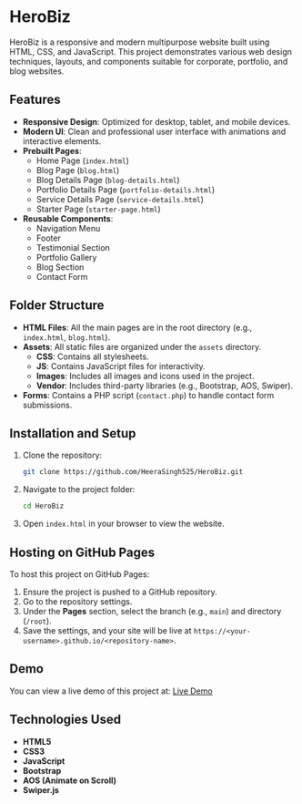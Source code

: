 # HeroBiz

HeroBiz is a responsive and modern multipurpose website built using HTML, CSS, and JavaScript. This project demonstrates various web design techniques, layouts, and components suitable for corporate, portfolio, and blog websites.

## Features

- **Responsive Design**: Optimized for desktop, tablet, and mobile devices.
- **Modern UI**: Clean and professional user interface with animations and interactive elements.
- **Prebuilt Pages**:
  - Home Page (`index.html`)
  - Blog Page (`blog.html`)
  - Blog Details Page (`blog-details.html`)
  - Portfolio Details Page (`portfolio-details.html`)
  - Service Details Page (`service-details.html`)
  - Starter Page (`starter-page.html`)
- **Reusable Components**:
  - Navigation Menu
  - Footer
  - Testimonial Section
  - Portfolio Gallery
  - Blog Section
  - Contact Form

## Folder Structure

- **HTML Files**: All the main pages are in the root directory (e.g., `index.html`, `blog.html`).
- **Assets**: All static files are organized under the `assets` directory.
  - **CSS**: Contains all stylesheets.
  - **JS**: Contains JavaScript files for interactivity.
  - **Images**: Includes all images and icons used in the project.
  - **Vendor**: Includes third-party libraries (e.g., Bootstrap, AOS, Swiper).
- **Forms**: Contains a PHP script (`contact.php`) to handle contact form submissions.

## Installation and Setup

1. Clone the repository:
   ```bash
   git clone https://github.com/HeeraSingh525/HeroBiz.git
   ```
2. Navigate to the project folder:
   ```bash
   cd HeroBiz
   ```
3. Open `index.html` in your browser to view the website.

## Hosting on GitHub Pages

To host this project on GitHub Pages:

1. Ensure the project is pushed to a GitHub repository.
2. Go to the repository settings.
3. Under the **Pages** section, select the branch (e.g., `main`) and directory (`/root`).
4. Save the settings, and your site will be live at `https://<your-username>.github.io/<repository-name>`.

## Demo

You can view a live demo of this project at: [Live Demo](https://heerasingh525.github.io/HeroBiz/HeroBiz/index.html)

## Technologies Used

- **HTML5**
- **CSS3**
- **JavaScript**
- **Bootstrap**
- **AOS (Animate on Scroll)**
- **Swiper.js**


